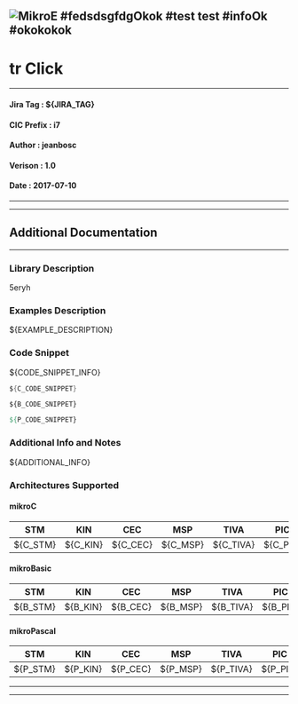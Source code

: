 ![MikroE](http://www.mikroe.com/img/designs/beta/logo_small.png)
#fedsdsgfdgOkok
#test test
#infoOk
#okokokok
---

# tr Click

---

#### Jira Tag    : ${JIRA_TAG}

#### CIC Prefix  : i7

#### Author      : jeanbosc

#### Verison     : 1.0

#### Date        : 2017-07-10

---
---

## Additional Documentation

---

### Library Description

5eryh

### Examples Description

${EXAMPLE_DESCRIPTION}

### Code Snippet

${CODE_SNIPPET_INFO}

```.c
${C_CODE_SNIPPET}
```

```.bas
${B_CODE_SNIPPET}
```

```.pas
${P_CODE_SNIPPET}
```

### Additional Info and Notes

${ADDITIONAL_INFO}

### Architectures Supported

#### mikroC

| STM | KIN | CEC | MSP | TIVA | PIC | PIC32 | DSPIC | AVR | FT90x |
|:-:|:-:|:-:|:-:|:-:|:-:|:-:|:-:|:-:|:-:|
| ${C_STM} | ${C_KIN} | ${C_CEC} | ${C_MSP} | ${C_TIVA} | ${C_PIC} | ${C_PIC32} | ${C_DSPIC} | ${C_AVR} | ${C_FT90x} |

#### mikroBasic

| STM | KIN | CEC | MSP | TIVA | PIC | PIC32 | DSPIC | AVR | FT90x |
|:-:|:-:|:-:|:-:|:-:|:-:|:-:|:-:|:-:|:-:|
| ${B_STM} | ${B_KIN} | ${B_CEC} | ${B_MSP} | ${B_TIVA} | ${B_PIC} | ${B_PIC32} | ${B_DSPIC} | ${B_AVR} | ${B_FT90x} |

#### mikroPascal

| STM | KIN | CEC | MSP | TIVA | PIC | PIC32 | DSPIC | AVR | FT90x |
|:-:|:-:|:-:|:-:|:-:|:-:|:-:|:-:|:-:|:-:|
| ${P_STM} | ${P_KIN} | ${P_CEC} | ${P_MSP} | ${P_TIVA} | ${P_PIC} | ${P_PIC32} | ${P_DSPIC} | ${P_AVR} | ${P_FT90x} |

---
---
